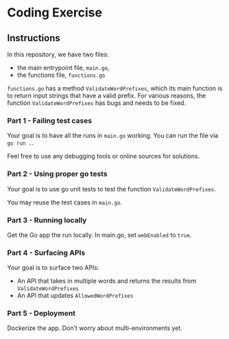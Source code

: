 # Coding Exercise

## Instructions
In this repository, we have two files:
* the main entrypoint file, `main.go`,
* the functions file, `functions.go`

`functions.go` has a method `ValidateWordPrefixes`, which its main function is to return input strings 
that have a valid prefix. For various reasons, the function `ValidateWordPrefixes` has bugs and needs to be fixed.

### Part 1 - Failing test cases
Your goal is to have all the runs in `main.go` working. You can run the file via `go run .`.

Feel free to use any debugging tools or online sources for solutions.

### Part 2 - Using proper go tests
Your goal is to use go unit tests to test the function `ValidateWordPrefixes`. 

You may reuse the test cases in `main.go`.

### Part 3 - Running locally
Get the Go app the run locally. In main.go, set `webEnabled` to `true`.

### Part 4 - Surfacing APIs
Your goal is to surface two APIs:
* An API that takes in multiple words and returns the results from `ValidateWordPrefixes`
* An API that updates `AllowedWordPrefixes`

### Part 5 - Deployment 
Dockerize the app. Don't worry about multi-environments yet.
